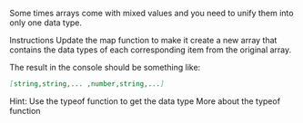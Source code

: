 Some times arrays come with mixed values and you need to unify them into only one data type.

Instructions
Update the map function to make it create a new array that contains the data types of each corresponding item from the original array.

The result in the console should be something like:
```md
[string,string,... ,number,string,...]
```

Hint:
Use the typeof function to get the data type
More about the typeof function 